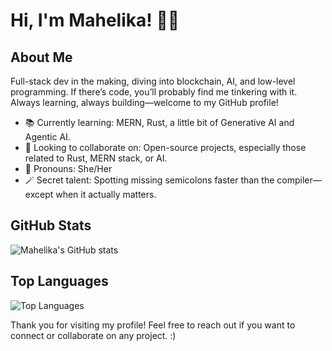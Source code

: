 # Hi, I'm Mahelika! 👩‍💻

## About Me

Full-stack dev in the making, diving into blockchain, AI, and low-level programming. If there’s code, you’ll probably find me tinkering with it. Always learning, always building—welcome to my GitHub profile!

- 📚 Currently learning: MERN, Rust, a little bit of Generative AI and Agentic AI.
- 🤝 Looking to collaborate on: Open-source projects, especially those related to Rust, MERN stack, or AI.
- 🎀 Pronouns: She/Her
- 🪄 Secret talent: Spotting missing semicolons faster than the compiler—except when it actually matters.

## GitHub Stats

![Mahelika's GitHub stats](https://github-readme-stats.vercel.app/api?username=Mahelika&show_icons=true&theme=radical&count_private=true&cache_seconds=1800)

<!-- ![GitHub Streak](https://streak-stats.demolab.com?user=mahelika&theme=radical&hide_border=false) -->

## Top Languages

![Top Languages](https://github-readme-stats.vercel.app/api/top-langs/?username=mahelika&layout=compact&theme=radical) 



Thank you for visiting my profile! Feel free to reach out if you want to connect or collaborate on any project. :)
